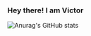 ### Hey there! I am Victor

![Anurag's GitHub stats](https://github-readme-stats.vercel.app/api?username=victorgsa1&show_icons=true&theme=onedark)
